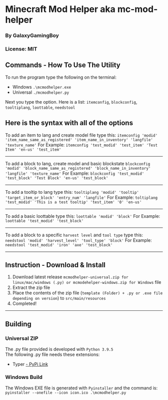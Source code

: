 # Minecraft Mod Helper aka mc-mod-helper

### By GalaxyGamingBoy

### License: MIT

## Commands - How To Use The Utility

To run the program type the following on the terminal:

- Windows `.\mcmodhelper.exe`
- Universal `./mcmodhelper.py`

Next you type the option.
Here is a list:
`itemconfig`, `blockconfig`, `tooltiplang`, `loottable`, `needstool`

## Here is the syntax with all of the options

To add an item to lang and create model file type this:
`itemconfig 'modid' 'item_name_same_as_registered' 'item_name_in_inventory' 'langfile' 'texture_name'`
For Example:
`itemconfig 'test_modid' 'test_item' 'Test Item' 'en-us' 'test_item'`

---

To add a block to lang, create model and basic blockstate
`blockconfig 'modid' 'block_name_same_as_registered' 'block_name_in_inventory' 'langfile' 'texture_name'`
For Example:
`blockconfig 'test_modid' 'test_block' 'Test Block' 'en-us' 'test_block'`

---

To add a tooltip to lang type this:
`tooltiplang 'modid' 'tooltip' 'target_item_or_block' 'entry_num' 'langfile'`
For Example:
`toltiplang 'test_modid' 'This is a test tooltip' 'test_item' '0' 'en-us'`

---

To add a basic loottable type this:
`loottable 'modid' 'block'`
For Example:
`loottable 'test_modid' 'test_block'`

---

To add a block to a specific `harvest level` and `tool type` type this:
`needstool 'modid' 'harvest_level' 'tool_type' 'block'`
For Example:
`needstool 'test_modid' 'iron' 'axe' 'test_block'`

---

## Instruction - Download & Install

1. Download latest release `mcmodhelper-universal.zip for linux/mac/windows (.py) or mcmodehelper-windows.zip for Windows` file
2. Extract the zip file
3. Place the contents of the zip file (`template (Folder) + .py or .exe file depending on version`)
   to `src/main/resources`
4. Completed!

---

## Building

### Universal ZIP

The .py file provided is developed with `Python 3.9.5`  
The following .py file needs these extensions:

- Typer [- PyPi Link](https://pypi.org/project/typer/)

### Windows Build

The Windows EXE file is generated with `Pyinstaller` and the command is:
`pyinstaller --onefile --icon icon.ico .\mcmodhelper.py`
